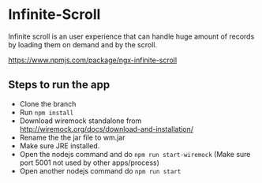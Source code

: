 # Infinite-Scroll
Infinite scroll is an user experience that can handle huge amount of records by loading them on demand and by the scroll.

https://www.npmjs.com/package/ngx-infinite-scroll

## Steps to run the app

- Clone the branch
- Run `npm install`
- Download wiremock standalone from http://wiremock.org/docs/download-and-installation/
- Rename the the jar file to wm.jar
- Make sure JRE installed.
- Open the nodejs command and do `npm run start-wiremock` (Make sure port 5001 not used by other apps/process)
- Open another nodejs command do `npm run start`

